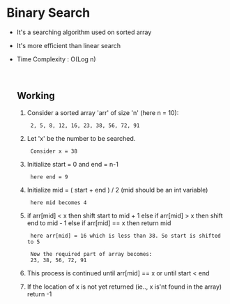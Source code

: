 # Binary Search

* It's a searching algorithm used on sorted array
* It's more efficient than linear search
* Time Complexity : O(Log n)<br><br><br>

    ## Working

    1. Consider a sorted array 'arr' of size 'n' (here n = 10):
            
            2, 5, 8, 12, 16, 23, 38, 56, 72, 91
    
    2. Let 'x' be the number to be searched.  
            
            Consider x = 38

    3. Initialize start = 0 and end = n-1 
    
            here end = 9

    4. Initialize mid = ( start + end ) / 2
        (mid should be an int variable)
        
            here mid becomes 4

    5. if arr[mid] < x then shift start to mid + 1
        else if arr[mid] > x then shift end to mid - 1
        else if arr[mid] == x then return mid

            here arr[mid] = 16 which is less than 38. So start is shifted to 5
        
            Now the required part of array becomes:
            23, 38, 56, 72, 91

    6. This process is continued until arr[mid] == x or until start < end

    7. If the location of x is not yet returned (ie.., x is'nt found in the array) return -1